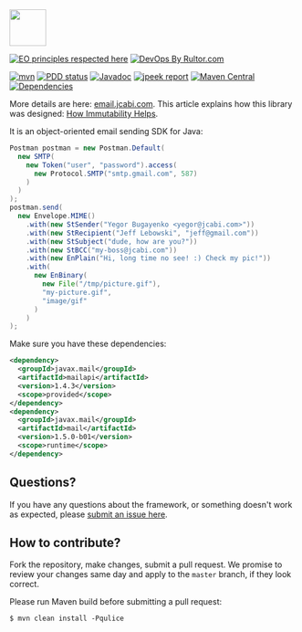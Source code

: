 <img src="https://www.jcabi.com/logo-square.svg" width="64px" height="64px" />

[![EO principles respected here](https://www.elegantobjects.org/badge.svg)](https://www.elegantobjects.org)
[![DevOps By Rultor.com](https://www.rultor.com/b/jcabi/jcabi-email)](https://www.rultor.com/p/jcabi/jcabi-email)

[![mvn](https://github.com/jcabi/jcabi-email/actions/workflows/mvn.yml/badge.svg)](https://github.com/jcabi/jcabi-email/actions/workflows/mvn.yml)
[![PDD status](https://www.0pdd.com/svg?name=jcabi/jcabi-email)](https://www.0pdd.com/p?name=jcabi/jcabi-email)
[![Javadoc](https://javadoc.io/badge/com.jcabi/jcabi-email.svg)](https://www.javadoc.io/doc/com.jcabi/jcabi-email)
[![jpeek report](https://i.jpeek.org/com.jcabi/jcabi-email/badge.svg)](https://i.jpeek.org/com.jcabi/jcabi-email/)
[![Maven Central](https://maven-badges.herokuapp.com/maven-central/com.jcabi/jcabi-email/badge.svg)](https://maven-badges.herokuapp.com/maven-central/com.jcabi/jcabi-email)
[![Dependencies](https://www.versioneye.com/user/projects/561ac442a193340f2f0011cb/badge.svg?style=flat)](https://www.versioneye.com/user/projects/561ac442a193340f2f0011cb)

More details are here: [email.jcabi.com](http://email.jcabi.com/).
This article explains how this library was designed:
[How Immutability Helps](http://www.yegor256.com/2014/11/07/how-immutability-helps.html).

It is an object-oriented email sending SDK for Java:

```java
Postman postman = new Postman.Default(
  new SMTP(
    new Token("user", "password").access(
      new Protocol.SMTP("smtp.gmail.com", 587)
    )
  )
);
postman.send(
  new Envelope.MIME()
    .with(new StSender("Yegor Bugayenko <yegor@jcabi.com>"))
    .with(new StRecipient("Jeff Lebowski", "jeff@gmail.com"))
    .with(new StSubject("dude, how are you?"))
    .with(new StBCC("my-boss@jcabi.com"))
    .with(new EnPlain("Hi, long time no see! :) Check my pic!"))
    .with(
      new EnBinary(
        new File("/tmp/picture.gif"),
        "my-picture.gif",
        "image/gif"
      )
    )
);
```

Make sure you have these dependencies:
```xml
<dependency>
  <groupId>javax.mail</groupId>
  <artifactId>mailapi</artifactId>
  <version>1.4.3</version>
  <scope>provided</scope>
</dependency>
<dependency>
  <groupId>javax.mail</groupId>
  <artifactId>mail</artifactId>
  <version>1.5.0-b01</version>
  <scope>runtime</scope>
</dependency>
```

## Questions?

If you have any questions about the framework, or something doesn't work as expected,
please [submit an issue here](https://github.com/jcabi/jcabi-email/issues/new).

## How to contribute?

Fork the repository, make changes, submit a pull request.
We promise to review your changes same day and apply to
the `master` branch, if they look correct.

Please run Maven build before submitting a pull request:

```
$ mvn clean install -Pqulice
```
